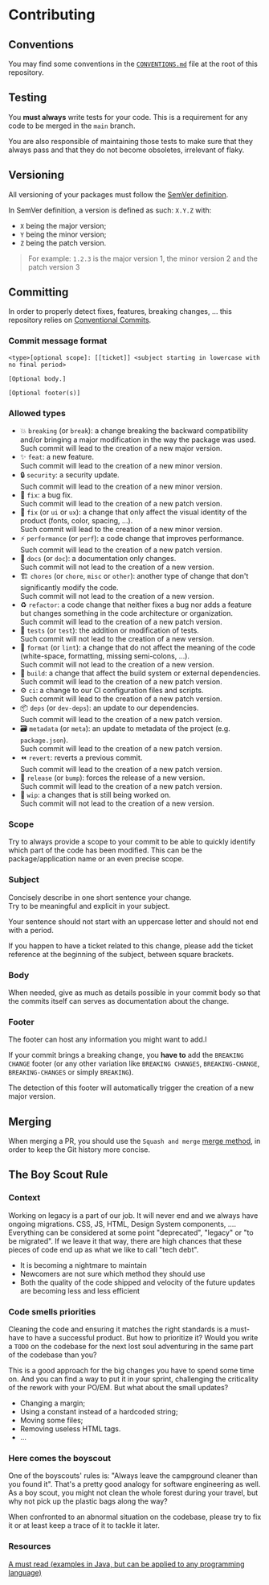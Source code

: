 # Contributing

## Conventions

You may find some conventions in the [`CONVENTIONS.md`](./docs/CONVENTIONS.md) file
at the root of this repository.

## Testing

You **must always** write tests for your code. This is a requirement for any
code to be merged in the `main` branch.

You are also responsible of maintaining those tests to make sure that they
always pass and that they do not become obsoletes, irrelevant of flaky.

## Versioning

All versioning of your packages must follow the
[SemVer definition](https://semver.org/).

In SemVer definition, a version is defined as such: `X.Y.Z` with:

- `X` being the major version;
- `Y` being the minor version;
- `Z` being the patch version.

> For example: `1.2.3` is the major version 1, the minor version 2 and the patch
> version 3

## Committing

In order to properly detect fixes, features, breaking changes, ... this
repository relies on
[Conventional Commits](https://www.conventionalcommits.org/).

### Commit message format

```text
<type>[optional scope]: [[ticket]] <subject starting in lowercase with no final period>

[Optional body.]

[Optional footer(s)]
```

### Allowed types

- 💥 `breaking` (or `break`): a change breaking the backward compatibility and/or
  bringing a major modification in the way the package was used.  
  Such commit will lead to the creation of a new major version.
- ✨ `feat`: a new feature.  
  Such commit will lead to the creation of a new minor version.
- 🔒️ `security`: a security update.  
  Such commit will lead to the creation of a new minor version.
- 🐛 `fix`: a bug fix.  
  Such commit will lead to the creation of a new patch version.
- 💄 `fix` (or `ui` or `ux`): a change that only affect the visual identity of
  the product (fonts, color, spacing, ...).  
  Such commit will lead to the creation of a new minor version.
- ⚡️ `performance` (or `perf`): a code change that improves performance.  
  Such commit will lead to the creation of a new patch version.
- 📝 `docs` (or `doc`): a documentation only changes.  
  Such commit will not lead to the creation of a new version.
- 🏗 `chores` (or `chore`, `misc` or `other`): another type of change that don't
  significantly modify the code.  
  Such commit will not lead to the creation of a new version.
- ♻️ `refactor`: a code change that neither fixes a bug nor adds a feature but
  changes something in the code architecture or organization.  
  Such commit will lead to the creation of a new patch version.
- 🚦 `tests` (or `test`): the addition or modification of tests.  
  Such commit will not lead to the creation of a new version.
- 🎨 `format` (or `lint`): a change that do not affect the meaning of the code
  (white-space, formatting, missing semi-colons, ...).  
  Such commit will not lead to the creation of a new version.
- 👷 `build`: a change that affect the build system or external dependencies.  
  Such commit will lead to the creation of a new patch version.
- ⚙️ `ci`: a change to our CI configuration files and scripts.  
  Such commit will lead to the creation of a new patch version.
- 📦 `deps` (or `dev-deps`): an update to our dependencies.  
  Such commit will lead to the creation of a new patch version.
- 🗃️ `metadata` (or `meta`): an update to metadata of the project (e.g.
  `package.json`).  
  Such commit will lead to the creation of a new patch version.
- ⏪️ `revert`: reverts a previous commit.  
  Such commit will lead to the creation of a new patch version.
- 🔖 `release` (or `bump`): forces the release of a new version.  
  Such commit will lead to the creation of a new patch version.
- 🚧 `wip`: a changes that is still being worked on.  
  Such commit will not lead to the creation of a new version.

### Scope

Try to always provide a scope to your commit to be able to quickly identify which
part of the code has been modified.
This can be the package/application name or an even precise scope.

### Subject

Concisely describe in one short sentence your change.  
Try to be meaningful and explicit in your subject.

Your sentence should not start with an uppercase letter and should not end with
a period.

If you happen to have a ticket related to this change, please add the ticket
reference at the beginning of the subject, between square brackets.

### Body

When needed, give as much as details possible in your commit body so that the
commits itself can serves as documentation about the change.

### Footer

The footer can host any information you might want to add.I

If your commit brings a breaking change, you **have to** add the
`BREAKING CHANGE` footer (or any other variation like `BREAKING CHANGES`,
`BREAKING-CHANGE`, `BREAKING-CHANGES` or simply `BREAKING`).

The detection of this footer will automatically trigger the creation of a new
major version.

## Merging

When merging a PR, you should use the `Squash and merge`
[merge method](https://docs.github.com/en/repositories/configuring-branches-and-merges-in-your-repository/configuring-pull-request-merges/about-merge-methods-on-github),
in order to keep the Git history more concise.

## The Boy Scout Rule

### Context

Working on legacy is a part of our job. It will never end and we always have
ongoing migrations. CSS, JS, HTML, Design System components, .... Everything
can be considered at some point "deprecated", "legacy" or "to be migrated". If
we leave it that way, there are high chances that these pieces of code end up as
what we like to call "tech debt".

- It is becoming a nightmare to maintain
- Newcomers are not sure which method they should use
- Both the quality of the code shipped and velocity of the future updates are
  becoming less and less efficient

### Code smells priorities

Cleaning the code and ensuring it matches the right standards is a must-have to
have a successful product. But how to prioritize it? Would you write a `TODO` on
the codebase for the next lost soul adventuring in the same part of the codebase
than you?

This is a good approach for the big changes you have to spend some time on. And
you can find a way to put it in your sprint, challenging the criticality of the
rework with your PO/EM. But what about the small updates?

- Changing a margin;
- Using a constant instead of a hardcoded string;
- Moving some files;
- Removing useless HTML tags.
- ...

### Here comes the boyscout

One of the boyscouts' rules is: "Always leave the campground cleaner than you
found it". That's a pretty good analogy for software engineering as well. As a
boy scout, you might not clean the whole forest during your travel, but why not
pick up the plastic bags along the way?

When confronted to an abnormal situation on the codebase, please try to fix it
or at least keep a trace of it to tackle it later.

### Resources

[A must read (examples in Java, but can be applied to any programming language)](https://www.oreilly.com/library/view/clean-code-a/9780136083238/)
